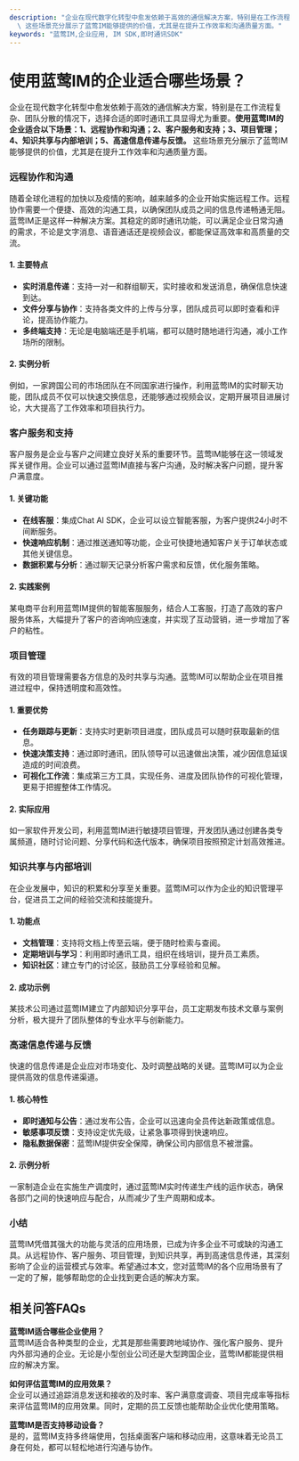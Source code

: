 ```yaml
---
description: "企业在现代数字化转型中愈发依赖于高效的通信解决方案，特别是在工作流程复杂、团队分散的情况下，选择合适的即时通讯工具显得尤为重要。**使用蓝莺IM的企业适合以下场景：1、远程协作和沟通；2、客户服务和支持；3、项目管理；4、知识共享与内部培训；5、高速信息传递与反馈。**\
  \ 这些场景充分展示了蓝莺IM能够提供的价值，尤其是在提升工作效率和沟通质量方面。"
keywords: "蓝莺IM,企业应用, IM SDK,即时通讯SDK"
---
```

# 使用蓝莺IM的企业适合哪些场景？

企业在现代数字化转型中愈发依赖于高效的通信解决方案，特别是在工作流程复杂、团队分散的情况下，选择合适的即时通讯工具显得尤为重要。**使用蓝莺IM的企业适合以下场景：1、远程协作和沟通；2、客户服务和支持；3、项目管理；4、知识共享与内部培训；5、高速信息传递与反馈。** 这些场景充分展示了蓝莺IM能够提供的价值，尤其是在提升工作效率和沟通质量方面。

### 远程协作和沟通

随着全球化进程的加快以及疫情的影响，越来越多的企业开始实施远程工作。远程协作需要一个便捷、高效的沟通工具，以确保团队成员之间的信息传递畅通无阻。蓝莺IM正是这样一种解决方案。其稳定的即时通讯功能，可以满足企业日常沟通的需求，不论是文字消息、语音通话还是视频会议，都能保证高效率和高质量的交流。

#### 1. 主要特点

- **实时消息传递**：支持一对一和群组聊天，实时接收和发送消息，确保信息快速到达。
- **文件分享与协作**：支持各类文件的上传与分享，团队成员可以即时查看和评论，提高协作能力。
- **多终端支持**：无论是电脑端还是手机端，都可以随时随地进行沟通，减小工作场所的限制。

#### 2. 实例分析

例如，一家跨国公司的市场团队在不同国家进行操作，利用蓝莺IM的实时聊天功能，团队成员不仅可以快速交换信息，还能够通过视频会议，定期开展项目进展讨论，大大提高了工作效率和项目执行力。

### 客户服务和支持

客户服务是企业与客户之间建立良好关系的重要环节。蓝莺IM能够在这一领域发挥关键作用。企业可以通过蓝莺IM直接与客户沟通，及时解决客户问题，提升客户满意度。

#### 1. 关键功能

- **在线客服**：集成Chat AI SDK，企业可以设立智能客服，为客户提供24小时不间断服务。
- **快速响应机制**：通过推送通知等功能，企业可快捷地通知客户关于订单状态或其他关键信息。
- **数据积累与分析**：通过聊天记录分析客户需求和反馈，优化服务策略。

#### 2. 实践案例

某电商平台利用蓝莺IM提供的智能客服服务，结合人工客服，打造了高效的客户服务体系，大幅提升了客户的咨询响应速度，并实现了互动营销，进一步增加了客户的粘性。

### 项目管理

有效的项目管理需要各方信息的及时共享与沟通。蓝莺IM可以帮助企业在项目推进过程中，保持透明度和高效性。

#### 1. 重要优势

- **任务跟踪与更新**：支持实时更新项目进度，团队成员可以随时获取最新的信息。
- **快速决策支持**：通过即时通讯，团队领导可以迅速做出决策，减少因信息延误造成的时间浪费。
- **可视化工作流**：集成第三方工具，实现任务、进度及团队协作的可视化管理，更易于把握整体工作情况。

#### 2. 实际应用

如一家软件开发公司，利用蓝莺IM进行敏捷项目管理，开发团队通过创建各类专属频道，随时讨论问题、分享代码和迭代版本，确保项目按照预定计划高效推进。

### 知识共享与内部培训

在企业发展中，知识的积累和分享至关重要。蓝莺IM可以作为企业的知识管理平台，促进员工之间的经验交流和技能提升。

#### 1. 功能点

- **文档管理**：支持将文档上传至云端，便于随时检索与查阅。
- **定期培训与学习**：利用即时通讯工具，组织在线培训，提升员工素质。
- **知识社区**：建立专门的讨论区，鼓励员工分享经验和见解。

#### 2. 成功示例

某技术公司通过蓝莺IM建立了内部知识分享平台，员工定期发布技术文章与案例分析，极大提升了团队整体的专业水平与创新能力。

### 高速信息传递与反馈

快速的信息传递是企业应对市场变化、及时调整战略的关键。蓝莺IM可以为企业提供高效的信息传递渠道。

#### 1. 核心特性

- **即时通知与公告**：通过发布公告，企业可以迅速向全员传达新政策或信息。
- **敏感事项反馈**：支持设定优先级，让紧急事项得到快速响应。
- **隐私数据保密**：蓝莺IM提供安全保障，确保公司内部信息不被泄露。

#### 2. 示例分析

一家制造企业在实施生产调度时，通过蓝莺IM实时传递生产线的运作状态，确保各部门之间的快速响应与配合，从而减少了生产周期和成本。

### 小结

蓝莺IM凭借其强大的功能与灵活的应用场景，已成为许多企业不可或缺的沟通工具。从远程协作、客户服务、项目管理，到知识共享，再到高速信息传递，其深刻影响了企业的运营模式与效率。希望通过本文，您对蓝莺IM的各个应用场景有了一定的了解，能够帮助您的企业找到更合适的解决方案。

## 相关问答FAQs

**蓝莺IM适合哪些企业使用？**  
蓝莺IM适合各种类型的企业，尤其是那些需要跨地域协作、强化客户服务、提升内外部沟通的企业。无论是小型创业公司还是大型跨国企业，蓝莺IM都能提供相应的解决方案。

**如何评估蓝莺IM的应用效果？**  
企业可以通过追踪消息发送和接收的及时率、客户满意度调查、项目完成率等指标来评估蓝莺IM的应用效果。同时，定期的员工反馈也能帮助企业优化使用策略。

**蓝莺IM是否支持移动设备？**  
是的，蓝莺IM支持多终端使用，包括桌面客户端和移动应用，这意味着无论员工身在何处，都可以轻松地进行沟通与协作。
